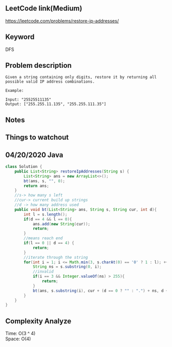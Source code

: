 ## LeetCode link(Medium)
https://leetcode.com/problems/restore-ip-addresses/

## Keyword
DFS

## Problem description
```
Given a string containing only digits, restore it by returning all possible valid IP address combinations.

Example:

Input: "25525511135"
Output: ["255.255.11.135", "255.255.111.35"]
```



## Notes


## Things to watchout

## 04/20/2020 Java

```java
class Solution {
    public List<String> restoreIpAddresses(String s) {
        List<String> ans = new ArrayList<>();
        bt(ans, s, "", 0);
        return ans;
    }
    //s-> how many s left
    //cur-> current build up strings
    //d -> how many address used
    public void bt(List<String> ans, String s, String cur, int d){
        int l = s.length();
        if(d == 4 && l == 0){
            ans.add(new String(cur)); 
            return;
        }
        //means reach end
        if(l == 0 || d == 4) {
            return;
        }
        //iterate through the string
        for(int i = 1; i <= Math.min(3, s.charAt(0) == '0' ? 1 : l); ++i){
            String ns = s.substring(0, i);
            //invalid 
            if(i == 3 && Integer.valueOf(ns) > 255){
                return;
            }
            bt(ans, s.substring(i), cur + (d == 0 ? "" : ".") + ns, d + 1);
        }
    }
}

```
## Complexity Analyze
Time: O(3 ^ 4)\
Space: O(4)
